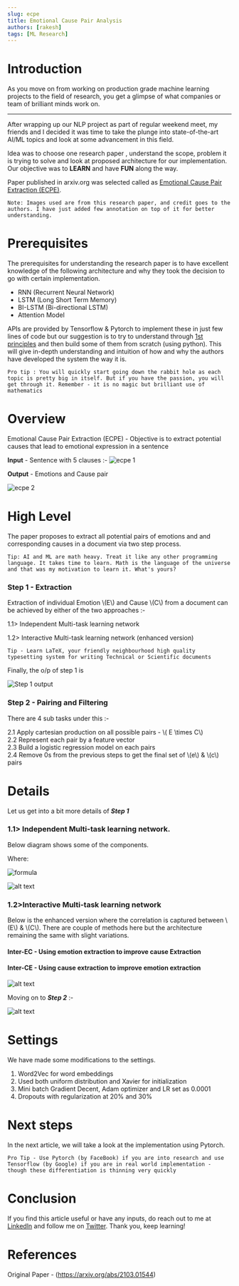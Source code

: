 ```yaml
---
slug: ecpe
title: Emotional Cause Pair Analysis
authors: [rakesh]
tags: [ML Research]
--- 
```


# Introduction

As you move on from working on production grade machine learning projects to the field of research, you get a glimpse of what companies or team of brilliant minds work on. 

<!-- truncate -->

---

After wrapping up our NLP project as part of regular weekend meet, my friends and I decided it was time to take the plunge into state-of-the-art AI/ML topics and look at some advancement in this field.

Idea was to choose one research paper , understand the scope, problem it is trying to solve and look at proposed architecture for our implementation. Our objective was to **LEARN** and have **FUN** along the way.

Paper published in arxiv.org was selected called as [Emotional Cause Pair Extraction (ECPE)](https://arxiv.org/pdf/1906.01267.pdf). 

`Note: Images used are from this research paper, and credit goes to the authors. I have just added few annotation on top of it for better understanding.`

# Prerequisites

The prerequisites for understanding the research paper is to have excellent knowledge of the following architecture and why they took the decision to go with certain implementation.
 
- RNN (Recurrent Neural Network)
- LSTM (Long Short Term Memory)
- BI-LSTM (Bi-directional LSTM)
- Attention Model

APIs are provided by Tensorflow & Pytorch to implement these in just few lines of code but our suggestion is to try to understand through [1st principles](https://en.wikipedia.org/wiki/First_principle#:~:text=In%20philosophy%2C%20a%20first%20principle,to%20as%20postulates%20by%20Kantians) and then build some of them from scratch (using python). This will give in-depth understanding and intuition of how and why the authors have developed the system the way it is.

`Pro tip : You will quickly start going down the rabbit hole as each topic is pretty big in itself. But if you have the passion, you will get through it. Remember - it is no magic but brilliant use of mathematics`


# Overview

Emotional Cause Pair Extraction (ECPE) - Objective is to extract potential causes that lead to emotional expression in a sentence 

**Input** - Sentence with 5 clauses :-
![ecpe 1](img/ecpe-1.png)

**Output** - Emotions and Cause pair

![ecpe 2](img/ecpe-2.png)

# High Level 
The paper proposes to extract all potential pairs of emotions and and corresponding causes in a document via two step process.

`Tip: AI and ML are math heavy. Treat it like any other programming language. It takes time to learn. Math is the language of the universe and that was my motivation to learn it. What's yours? `


### **Step 1** - Extraction 

Extraction of individual Emotion \\(E\\) and Cause \\(C\\) from a document can be achieved by either of the two approaches :-

1.1> Independent Multi-task learning network

1.2> Interactive Multi-task learning network (enhanced version)

`Tip - Learn LaTeX, your friendly neighbourhood high quality typesetting system for writing Technical or Scientific documents`

Finally, the o/p of step 1 is   


![Step 1 output](img/step1output.png)


### **Step 2** - Pairing and Filtering 

There are 4 sub tasks under this :-    

2.1 Apply cartesian production on all possible pairs - \\( E \times C\\)   
2.2 Represent each pair  by a feature vector   
2.3 Build a logistic regression model on each pairs  
2.4 Remove 0s from the previous steps to get the final set of \\(e\\) & \\(c\\) pairs   


# Details

Let us get into a bit more details of ***Step 1***

### 1.1>  Independent Multi-task learning network.  

Below diagram shows some of the components. 

Where:  

![formula](img/formula.png)

![alt text](img/architecture.png)



### 1.2>Interactive Multi-task learning network  

Below is the enhanced version where the correlation is captured between \\(E\\) & \\(C\\). There are couple of methods here but the architecture remaining the same with slight variations.

#### Inter-EC - Using emotion extraction to improve cause Extraction
#### Inter-CE - Using cause extraction to improve emotion extraction

![alt text](img/formula2.png)


Moving on to ***Step 2*** :-  

![alt text](img/step2.png)


# Settings

We have made some modifications to the settings.  

1.  Word2Vec for word embeddings
2. Used both uniform distribution and Xavier for initialization
3. Mini batch Gradient Decent, Adam optimizer and LR set as 0.0001
4. Dropouts with regularization at 20% and 30%


# Next steps

In the next article, we will take a look at the implementation using Pytorch.

`Pro Tip - Use Pytorch (by FaceBook) if you are into research and use Tensorflow (by Google) if you are in real world implementation - though these differentiation is thinning very quickly`


# Conclusion
If you find this article useful or have any inputs, do reach out to me at [Linkedln](https://linkedin.com/in/idinc) and follow me on [Twitter](https://twitter.com/rvbugged). Thank you, keep learning!


# References

Original Paper - (https://arxiv.org/abs/2103.01544) 